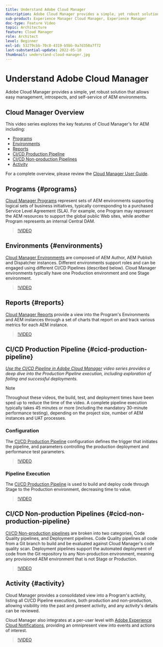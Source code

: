 ```yaml
---
title: Understand Adobe Cloud Manager
description: Adobe Cloud Manager provides a simple, yet robust solution that allows easy management, introspects, and self-service of AEM environments.
sub-product: Experience Manager Cloud Manager, Experience Manager
doc-type: Feature Video
topic: Architecture
feature: Cloud Manager
role: Architect
level: Beginner
exl-id: 53279cbb-70c8-4319-b5bb-9a7d350a7f72
last-substantial-update: 2022-05-10
thumbnail: understand-cloud-manager.jpg
---
```

# Understand Adobe Cloud Manager

Adobe Cloud Manager provides a simple, yet robust solution that allows easy management, introspects, and self-service of AEM environments.

## Cloud Manager Overview

This video series explores the key features of Cloud Manager's for AEM including:

* [Programs](#programs)
* [Environments](#environments)
* [Reports](#reports)
* [CI/CD Production Pipeline](#cicd-production-pipeline)
* [CI/CD Non-production Pipelines](#cicd-non-production-pipeline)
* [Activity](#activity)

For a complete overview, please review the [Cloud Manager User Guide](https://experienceleague.adobe.com/docs/experience-manager-cloud-manager/content/introduction.html).

## Programs {#programs}

[Cloud Manager Programs](https://experienceleague.adobe.com/docs/experience-manager-cloud-manager/content/getting-started/program-setup.html) represent sets of AEM environments supporting logical sets of business initiatives, typically corresponding to a purchased Service Level Agreement (SLA). For example, one Program may represent the AEM resources to support the global public Web sites, while another Program represents an internal Central DAM.

>[!VIDEO](https://video.tv.adobe.com/v/26313?quality=12&learn=on)

## Environments {#environments}

[Cloud Manager Environments](https://experienceleague.adobe.com/docs/experience-manager-cloud-manager/content/using/managing-environments.html) are composed of AEM Author, AEM Publish and Dispatcher instances. Different environments support roles and can be engaged using different CI/CD Pipelines (described below). Cloud Manager environments typically have one Production environment and one Stage environment.

>[!VIDEO](https://video.tv.adobe.com/v/26318?quality=12&learn=on)

## Reports {#reports}

[Cloud Manager Reports](https://experienceleague.adobe.com/docs/experience-manager-cloud-manager/content/using/monitoring-environments.html) provide a view into the Program's Environments and AEM instances through a set of charts that report on and track various metrics for each AEM instance.

>[!VIDEO](https://video.tv.adobe.com/v/26315?quality=12&learn=on)

## CI/CD Production Pipeline {#cicd-production-pipeline}

*[Use the CI/CD Pipeline in Adobe Cloud Manager](./use-the-cicd-pipeline-in-cloud-manager-for-aem.md) video series provides a deep dive into the Production Pipeline execution, including exploration of failing and successful deployments.*

>[!NOTE]
>
> Throughout these videos, the build, test, and deployment times have been sped up to reduce the time of the video. A complete pipeline execution typically takes 45 minutes or more (including the mandatory 30-minute performance testing), depending on the project size, number of AEM instances and UAT processes.

### Configuration

The [CI/CD Production Pipeline](https://experienceleague.adobe.com/docs/experience-manager-cloud-manager/content/using/pipelines/production-pipelines.html) configuration defines the trigger that initiates the pipeline, and parameters controlling the production deployment and performance test parameters.

>[!VIDEO](https://video.tv.adobe.com/v/26314?quality=12&learn=on)

### Pipeline Execution

The [CI/CD Production Pipeline](https://experienceleague.adobe.com/docs/experience-manager-cloud-manager/content/using/code-deployment.html) is used to build and deploy code through Stage to the Production environment, decreasing time to value.

>[!VIDEO](https://video.tv.adobe.com/v/26317?quality=12&learn=on)

## CI/CD Non-production Pipelines {#cicd-non-production-pipeline}

[CI/CD Non-production pipelines](https://experienceleague.adobe.com/docs/experience-manager-cloud-manager/content/using/pipelines/production-pipelines.html) are broken into two categories, Code Quality pipelines, and Deployment pipelines. Code Quality pipelines all code from a Git branch to build and be evaluated against Cloud Manager's code quality scan. Deployment pipelines support the automated deployment of code from the Git repository to any Non-production environment, meaning any provisioned AEM environment that is not Stage or Production.

>[!VIDEO](https://video.tv.adobe.com/v/26316?quality=12&learn=on)

## Activity {#activity}

Cloud Manager provides a consolidated view into a Program's activity, listing all CI/CD Pipeline executions, both production and non-production, allowing visibility into the past and present activity, and any activity's details can be reviewed.

Cloud Manager also integrates at a per-user level with [Adobe Experience Cloud Notifications](https://experienceleague.adobe.com/docs/experience-manager-cloud-manager/content/using/notifications.html), providing an omnipresent view into events and actions of interest.

>[!VIDEO](https://video.tv.adobe.com/v/26319?quality=12&learn=on)
